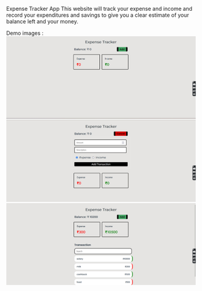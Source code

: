 Expense Tracker App
This website will track your expense and income and record your expenditures and savings to give you a clear estimate of your balance left and your money.


Demo images : 
<img width="958" alt="track1" src="extr3.png">
<img width="960" alt="track2" src="extr1.png">
<img width="960" alt="track4" src="extr2.png">
